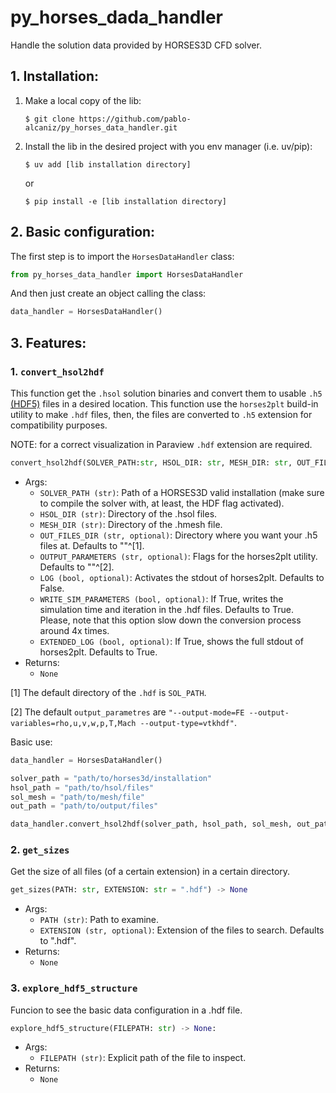# py_horses_dada_handler
Handle the solution data provided by HORSES3D CFD solver. 

## 1. Installation:

1. Make a local copy of the lib:

    ```$ git clone https://github.com/pablo-alcaniz/py_horses_data_handler.git ```
2. Install the lib in the desired project with you env manager (i.e. uv/pip):

    ```$ uv add [lib installation directory]```
    
    or

    ```$ pip install -e [lib installation directory]```

## 2. Basic configuration:
The first step is to import the ```HorsesDataHandler``` class:

``` python
from py_horses_data_handler import HorsesDataHandler
```
And then just create an object calling the class: 

``` python
data_handler = HorsesDataHandler()
``` 

## 3. Features:

### 1. ```convert_hsol2hdf```
This function get the ```.hsol``` solution binaries and convert them to usable ```.h5``` [(HDF5)](https://www.hdfgroup.org/solutions/hdf5/)  files in a desired location. This function use the ```horses2plt``` build-in utility to make ```.hdf``` files, then, the files are converted to ```.h5``` extension for compatibility purposes. 

NOTE: for a correct visualization in Paraview ```.hdf``` extension are required.

``` python
convert_hsol2hdf(SOLVER_PATH:str, HSOL_DIR: str, MESH_DIR: str, OUT_FILES_DIR:str = "", OUTPUT_PARAMETERS:str = "", LOG:bool = False, WRITE_SIM_PARAMETERS:bool = True, EXTENDED_LOG:bool = True) -> None
```
- Args:
    - ```SOLVER_PATH (str)```: Path of a HORSES3D valid installation (make sure to compile the solver with, at least, the HDF flag activated).
    - ```HSOL_DIR (str)```: Directory of the .hsol files.
    - ```MESH_DIR (str)```: Directory of the .hmesh file.
    - ```OUT_FILES_DIR (str, optional)```: Directory where you want your .h5 files at. Defaults to ""^[1].
    - ```OUTPUT_PARAMETERS (str, optional)```: Flags for the horses2plt utility. Defaults to ""^[2].
    - ```LOG (bool, optional)```: Activates the stdout of horses2plt. Defaults to False.
    - ```WRITE_SIM_PARAMETERS (bool, optional)```: If True, writes the simulation time and iteration in the .hdf files. Defaults to True. Please, note that this option slow down the conversion process around 4x times.
    - ```EXTENDED_LOG (bool, optional)```: If True, shows the full stdout of horses2plt. Defaults to True.
- Returns:
    - ```None```

[1] The default directory of the ```.hdf``` is ```SOL_PATH```.

[2] The default ```output_parametres``` are ```"--output-mode=FE --output-variables=rho,u,v,w,p,T,Mach --output-type=vtkhdf"```.

Basic use:
```python
data_handler = HorsesDataHandler()

solver_path = "path/to/horses3d/installation"
hsol_path = "path/to/hsol/files"
sol_mesh = "path/to/mesh/file"
out_path = "path/to/output/files"

data_handler.convert_hsol2hdf(solver_path, hsol_path, sol_mesh, out_path)
```

### 2. ```get_sizes```

Get the size of all files (of a certain extension) in a certain directory.

```python
get_sizes(PATH: str, EXTENSION: str = ".hdf") -> None
```
- Args:
    - ```PATH (str)```: Path to examine.
    - ```EXTENSION (str, optional)```: Extension of the files to search. Defaults to ".hdf".
- Returns:
    - ```None```

### 3. ```explore_hdf5_structure```
Funcion to see the basic data configuration in a .hdf file.

```python
explore_hdf5_structure(FILEPATH: str) -> None:
```
- Args:
    - ```FILEPATH (str)```: Explicit path of the file to inspect.
- Returns:
    - ```None```

